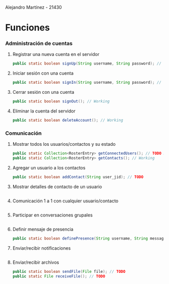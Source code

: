 Alejandro Martínez - 21430

# Funciones
### Administración de cuentas
1) Registrar una nueva cuenta en el servidor
	```java
	public static boolean signUp(String username, String password); // Working
	```
2) Iniciar sesión con una cuenta
	```java
	public static boolean signIn(String username, String password); // Working
	```
3) Cerrar sesión con una cuenta
	```java
	public static boolean signOut(); // Working
	```
4) Eliminar la cuenta del servidor
	```java
	public static boolean deleteAccount(); // Working
	```
### Comunicación
1) Mostrar todos los usuarios/contactos y su estado
	```java
	public static Collection<RosterEntry> getConnectedUsers(); // TODO Not Working
	public static Collection<RosterEntry> getContacts(); // Working
	```
2) Agregar un usuario a los contactos
	```java
	public static boolean addContact(String user_jid); // TODO
	```
3) Mostrar detalles de contacto de un usuario
	```java

	```
4) Comunicación 1 a 1 con cualquier usuario/contacto
	```java

	```
5) Participar en conversaciones grupales
	```java

	```
6) Definir mensaje de presencia
	```java
	public static boolean definePresence(String username, String message); // Working
	```
7) Enviar/recibir notificaciones
	```java

	```
8) Enviar/recibir archivos
	```java
	public static boolean sendFile(File file); // TODO
	public static File receiveFile(); // TODO
	```